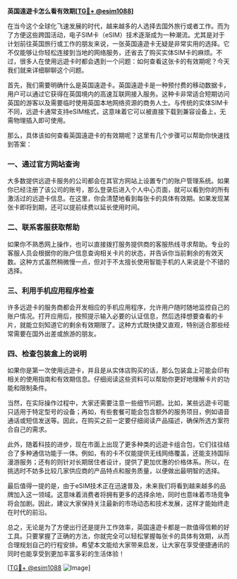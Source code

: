 **英国遠遊卡怎么看有效期[[TG💪+ @esim1088](https://t.me/s/esim1088)]**

在当今这个全球化飞速发展的时代，越来越多的人选择去国外旅行或者工作。而为了方便这些跨国活动，电子SIM卡（eSIM）技术逐渐成为一种潮流。尤其是对于计划前往英国旅行或工作的朋友来说，一张英国遠遊卡无疑是非常实用的选择。它不仅能够让你轻松连接到当地的网络服务，还省去了购买实体SIM卡的麻烦。不过，很多人在使用远遊卡时都会遇到一个问题：如何查看这张卡的有效期呢？今天我们就来详细聊聊这个问题。

首先，我们需要明确什么是英国遠遊卡。英国遠遊卡是一种预付费的移动数据卡，用户可以通过它获得在英国境内的高速互联网接入服务。这种卡非常适合短期访问英国的游客以及需要临时使用英国本地网络资源的商务人士。与传统的实体SIM卡不同，远遊卡通常支持eSIM格式，这意味着它可以被直接下载到兼容设备上，无需物理插入即可使用。

那么，具体该如何查看英国遠遊卡的有效期呢？这里有几个步骤可以帮助你快速找到答案：

### 一、通过官方网站查询

大多数提供远遊卡服务的公司都会在其官方网站上设置专门的账户管理系统。如果你已经注册了该公司的账号，那么登录后进入个人中心页面，就可以看到你的所有激活过的远遊卡信息。在这里，你会清楚地看到每张卡的具体有效期。如果发现某张卡即将到期，还可以提前续费以延长使用时间。

### 二、联系客服获取帮助

如果你不熟悉网上操作，也可以直接拨打服务提供商的客服热线寻求帮助。专业的客服人员会根据你的账户信息查询相关卡片的状态，并告诉你当前剩余的有效天数。这种方式虽然稍微慢一点，但对于不太擅长使用智能手机的人来说是个不错的选择。

### 三、利用手机应用程序检查

许多远遊卡的服务商都会开发相应的手机应用程序，允许用户随时随地监控自己的账户情况。打开应用后，按照提示输入必要的认证信息，然后选择想要查看的卡片，就能立刻知道它的剩余有效期限了。这种方式既快捷又直观，特别适合那些经常需要在国外出差或旅游的朋友。

### 四、检查包装盒上的说明

如果你是第一次使用远遊卡，并且是从实体店购买的话，那么包装盒上可能会印有相关的使用指南和有效期信息。仔细阅读这些资料可以帮助你更好地理解卡片的功能和限制条件。

当然，在实际操作过程中，大家还需要注意一些细节问题。比如，某些远遊卡可能只适用于特定型号的设备；再如，有些套餐可能会包含额外的服务项目，例如语音通话或短信发送等。因此，在购买之前一定要仔细阅读产品描述，确保所选方案符合自己的需求。

此外，随着科技的进步，现在市面上出现了更多种类的远遊卡组合包，它们往往结合了多种通信功能于一体。例如，有的卡不仅能提供无线网络覆盖，还能支持国际漫游服务；还有的则针对长期居住者设计，提供了更加优惠的价格体系。所以，在挑选时不妨多比较几家供应商的产品特点和服务质量，以便做出最明智的选择。

最后值得一提的是，由于eSIM技术正在迅速普及，未来我们将看到越来越多的品牌加入这一领域。这意味着消费者将拥有更多的选择余地，同时也意味着市场竞争将会加剧。因此，建议大家保持关注最新的市场动态和技术发展，这样才能始终走在时代的前沿。

总之，无论是为了方便出行还是提升工作效率，英国遠遊卡都是一款值得信赖的好工具。只要掌握了正确的方法，你就完全可以轻松掌握每张卡的具体有效期，从而合理规划自己的行程安排。希望本文能给大家带来启发，让大家在享受便捷通讯的同时也能享受到更加丰富多彩的生活体验！

[[TG💪+ @esim1088](https://t.me/s/esim1088) ![Image](https://i.postimg.cc/4NQfJmqS/Snipaste-2025-05-13-00-14-12.png)]